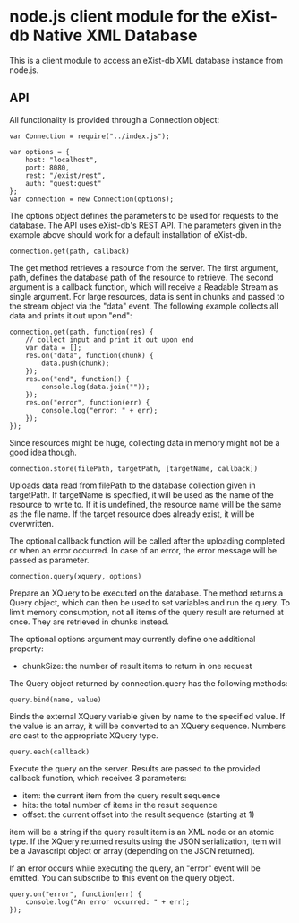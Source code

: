node.js client module for the eXist-db Native XML Database
==========================================================

This is a client module to access an eXist-db XML database instance from node.js.

API
---

All functionality is provided through a Connection object:

	var Connection = require("../index.js");

	var options = {
	    host: "localhost",
	    port: 8080,
	    rest: "/exist/rest",
	    auth: "guest:guest"
	};
	var connection = new Connection(options);

The options object defines the parameters to be used for requests to the database. The API uses eXist-db's REST API. The parameters given in the example above should work for a default installation of eXist-db.

	connection.get(path, callback)

The get method retrieves a resource from the server. The first argument, path, defines the database path of the resource
to retrieve. The second argument is a callback function, which will receive a Readable Stream as single argument. For 
large resources, data is sent in chunks and passed to the stream object via the "data" event. The following example collects all data and prints it out upon "end":

	connection.get(path, function(res) {
	    // collect input and print it out upon end
	    var data = [];
	    res.on("data", function(chunk) {
	        data.push(chunk);
	    });
	    res.on("end", function() {
	        console.log(data.join(""));
	    });
	    res.on("error", function(err) {
	        console.log("error: " + err);
	    });
	});

Since resources might be huge, collecting data in memory might not be a good idea though.

	connection.store(filePath, targetPath, [targetName, callback])

Uploads data read from filePath to the database collection given in targetPath. If targetName is specified, it will be used
as the name of the resource to write to. If it is undefined, the resource name will be the same as the file name. If the
target resource does already exist, it will be overwritten.

The optional callback function will be called after the uploading completed or when an error occurred. In case of an error,
the error message will be passed as parameter.

	connection.query(xquery, options)

Prepare an XQuery to be executed on the database. The method returns a Query object, which can then be used to set 
variables and run the query. To limit memory consumption, not all items of the query result are returned at once. They are
retrieved in chunks instead.

The optional options argument may currently define one additional property:

* chunkSize: the number of result items to return in one request

The Query object returned by connection.query has the following methods:

	query.bind(name, value)

Binds the external XQuery variable given by name to the specified value. If the value is an array, it will be converted to an XQuery sequence. Numbers are cast to the appropriate XQuery type.

	query.each(callback)

Execute the query on the server. Results are passed to the provided callback function, which receives 3 parameters:

* item: the current item from the query result sequence
* hits: the total number of items in the result sequence
* offset: the current offset into the result sequence (starting at 1)

item will be a string if the query result item is an XML node or an atomic type. If the XQuery returned results using 
the JSON serialization, item will be a Javascript object or array (depending on the JSON returned).

If an error occurs while executing the query, an "error" event will be emitted. You can subscribe to this event on the
query object.

	query.on("error", function(err) {
	    console.log("An error occurred: " + err);
	});

